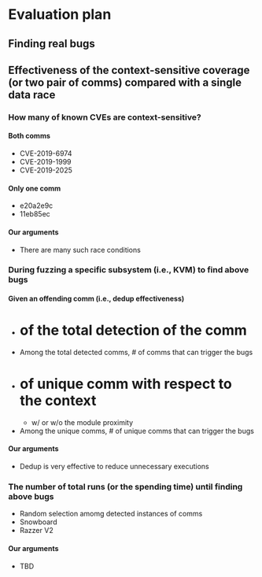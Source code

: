 # Evaluation plan

## Finding real bugs

## Effectiveness of the context-sensitive coverage (or two pair of comms) compared with a single data race

### How many of known CVEs are context-sensitive?

#### Both comms
- CVE-2019-6974
- CVE-2019-1999
- CVE-2019-2025

#### Only one comm
- e20a2e9c
- 11eb85ec

#### Our arguments

- There are many such race conditions

### During fuzzing a specific subsystem (i.e., KVM) to find above bugs

#### Given an offending comm (i.e., dedup effectiveness)

- # of the total detection of the comm
- Among the total detected comms, # of comms that can trigger the bugs
- # of unique comm with respect to the context
  - w/ or w/o the module proximity
- Among the unique comms, # of unique comms that can trigger the bugs

#### Our arguments

- Dedup is very effective to reduce unnecessary executions

### The number of total runs (or the spending time) until finding above bugs

- Random selection amomg detected instances of comms
- Snowboard
- Razzer V2

#### Our arguments

- TBD
